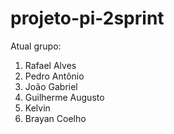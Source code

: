 # projeto-pi-2sprint
Atual grupo: 
  1. Rafael Alves 
  2. Pedro Antônio
  3. João Gabriel 
  4. Guilherme Augusto
  5. Kelvin
  6. Brayan Coelho
 
